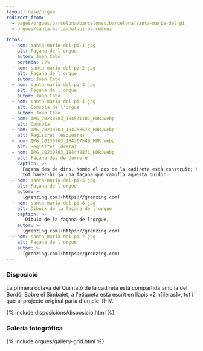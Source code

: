 ```yaml
---
layout: base/orgue
redirect_from:
  - pages/orgues/barcelona/barcelones/barcelona/santa-maria-del-pi
  - orgues/santa-maria-del-pi-barcelona

fotos:
  - nom: santa-maria-del-pi-1.jpg
    alt: Façana de l'orgue
    autor: Joan Cabó
    portada: 77%
  - nom: santa-maria-del-pi-2.jpg
    alt: Façana de l'orgue
    autor: Joan Cabó
  - nom: santa-maria-del-pi-3.jpg
    alt: Façana de l'orgue
    autor: Joan Cabó
  - nom: santa-maria-del-pi-4.jpg
    alt: Consola de l'orgue
    autor: Joan Cabó
  - nom: IMG_20230703_184531101_HDR.webp
    alt: Consola
  - nom: IMG_20230703_184258573_HDR.webp
    alt: Registres (esquerra)
  - nom: IMG_20230703_184307549_HDR.webp
    alt: Registres (dreta)
  - nom: IMG_20230703_184442871_HDR.webp
    alt: Façana des de darrere
    caption: >-
      Façana des de dins. Només el cos de la cadireta està construït; tot l'espai que hauria d'ocupar l'orgue és buit, 
      tot haver-hi ja una façana que camufla aquesta buidor.
  - nom: santa-maria-del-pi-5.jpg
    alt: Façana de l'orgue
    autor: >-
      [grenzing.com](https://grenzing.com)
  - nom: santa-maria-del-pi-6.jpg
    alt: Dibuix de la façana de l'orgue
    caption: >-
       Dibuix de la façana de l'orgue.
    autor: >-
      [grenzing.com](https://grenzing.com)
  - nom: santa-maria-del-pi-7.jpg
    alt: Façana de l'orgue
    autor: >-
      [grenzing.com](https://grenzing.com)
---
```


### Disposició

La primera octava del Quintatò de la cadireta està compartida amb la del Bordó. Sobre el Simbalet, a l'etiqueta està escrit
en llapis «2 h[ileras]», tot i que al projecte original parla d'un ple III-IV. 

{% include disposicions/disposicio.html %}

### Galeria fotogràfica

{% include orgues/gallery-grid.html %}
